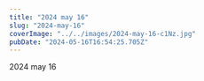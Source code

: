 ```yaml
---
title: "2024 may 16"
slug: "2024-may-16"
coverImage: "../../images/2024-may-16-c1Nz.jpg"
pubDate: "2024-05-16T16:54:25.705Z"
---
```


2024 may 16
